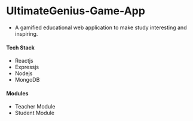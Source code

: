 # UltimateGenius-Game-App

* A gamified educational web application to make study interesting and inspiring.

#### Tech Stack
* Reactjs
* Expressjs
* Nodejs
* MongoDB
  
#### Modules
* Teacher Module
* Student Module
